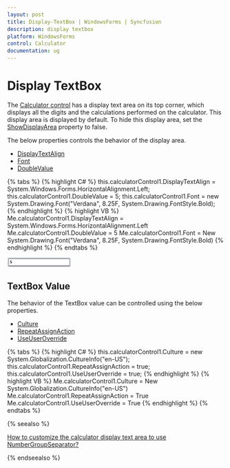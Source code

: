 ```yaml
---
layout: post
title: Display-TextBox | WindowsForms | Syncfusion
description: display textbox
platform: WindowsForms
control: Calculator
documentation: ug
---
```


# Display TextBox

The [Calculator control](https://help.syncfusion.com/cr/windowsforms/Syncfusion.Tools.Windows~Syncfusion.Windows.Forms.Tools.CalculatorControl.html) has a display text area on its top corner, which displays all the digits and the calculations performed on the calculator. This display area is displayed by default. To hide this display area, set the [ShowDisplayArea](https://help.syncfusion.com/cr/windowsforms/Syncfusion.Tools.Windows~Syncfusion.Windows.Forms.Tools.CalculatorControl~ShowDisplayArea.html) property to false. 

The below properties controls the behavior of the display area.

* [DisplayTextAlign](https://help.syncfusion.com/cr/windowsforms/Syncfusion.Tools.Windows~Syncfusion.Windows.Forms.Tools.CalculatorControl~DisplayTextAlign.html)
* [Font](https://help.syncfusion.com/cr/windowsforms/Syncfusion.Tools.Windows~Syncfusion.Windows.Forms.Tools.CalculatorControl~Font.html)
* [DoubleValue](https://help.syncfusion.com/cr/windowsforms/Syncfusion.Tools.Windows~Syncfusion.Windows.Forms.Tools.CalculatorControl~DoubleValue.html)

{% tabs %}
{% highlight C# %}
this.calculatorControl1.DisplayTextAlign = System.Windows.Forms.HorizontalAlignment.Left;
this.calculatorControl1.DoubleValue = 5;
this.calculatorControl1.Font = new System.Drawing.Font("Verdana", 8.25F, System.Drawing.FontStyle.Bold);
{% endhighlight %}
{% highlight VB %}
Me.calculatorControl1.DisplayTextAlign = System.Windows.Forms.HorizontalAlignment.Left
Me.calculatorControl1.DoubleValue = 5
Me.calculatorControl1.Font = New System.Drawing.Font("Verdana", 8.25F, System.Drawing.FontStyle.Bold)
{% endhighlight %}
{% endtabs %}

![Calculator control value](Overview_images/Overview_img113.jpeg) 

## TextBox Value

The behavior of the TextBox value can be controlled using the below properties.

* [Culture](https://help.syncfusion.com/cr/windowsforms/Syncfusion.Tools.Windows~Syncfusion.Windows.Forms.Tools.CalculatorControl~Culture.html)
* [RepeatAssignAction](https://help.syncfusion.com/cr/windowsforms/Syncfusion.Tools.Windows~Syncfusion.Windows.Forms.Tools.CalculatorControl~RepeatAssignAction.html)
* [UseUserOverride](https://help.syncfusion.com/cr/windowsforms/Syncfusion.Tools.Windows~Syncfusion.Windows.Forms.Tools.CalculatorControl~UseUserOverride.html)

{% tabs %}
{% highlight C# %}
this.calculatorControl1.Culture = new System.Globalization.CultureInfo("en-US");
this.calculatorControl1.RepeatAssignAction = true;
this.calculatorControl1.UseUserOverride = true;
{% endhighlight %}
{% highlight VB %}
Me.calculatorControl1.Culture = New System.Globalization.CultureInfo("en-US")
Me.calculatorControl1.RepeatAssignAction = True
Me.calculatorControl1.UseUserOverride = True
{% endhighlight %}
{% endtabs %}

{% seealso %}

[How to customize the calculator display text area to use NumberGroupSeparator?](http://help.syncfusion.com/windowsforms/calculator/faq/how-to-customize-the-calculator-display-text-area-to-use-numbergroupseparator)

{% endseealso %}
 